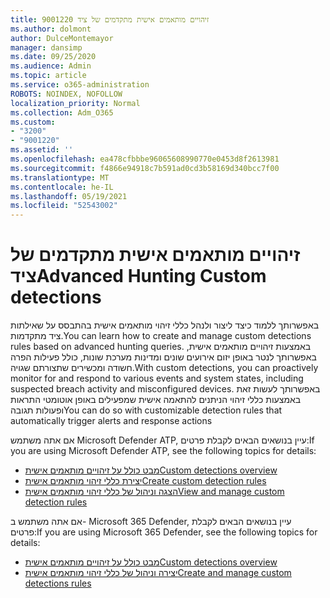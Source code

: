 ```yaml
---
title: 9001220 זיהויים מותאמים אישית מתקדמים של ציד
ms.author: dolmont
author: DulceMontemayor
manager: dansimp
ms.date: 09/25/2020
ms.audience: Admin
ms.topic: article
ms.service: o365-administration
ROBOTS: NOINDEX, NOFOLLOW
localization_priority: Normal
ms.collection: Adm_O365
ms.custom:
- "3200"
- "9001220"
ms.assetid: ''
ms.openlocfilehash: ea478cfbbbe96065608990770e0453d8f2613981
ms.sourcegitcommit: f4866e94918c7b591ad0cd3b58169d340bcc7f00
ms.translationtype: MT
ms.contentlocale: he-IL
ms.lasthandoff: 05/19/2021
ms.locfileid: "52543002"
---
```

# <a name="advanced-hunting-custom-detections"></a><span data-ttu-id="7ae2f-102">זיהויים מותאמים אישית מתקדמים של ציד</span><span class="sxs-lookup"><span data-stu-id="7ae2f-102">Advanced Hunting Custom detections</span></span>

<span data-ttu-id="7ae2f-103">באפשרותך ללמוד כיצד ליצור ולנהל כללי זיהוי מותאמים אישית בהתבסס על שאילתות ציד מתקדמות.</span><span class="sxs-lookup"><span data-stu-id="7ae2f-103">You can learn how to create and manage custom detections rules based on advanced hunting queries.</span></span> <span data-ttu-id="7ae2f-104">באמצעות זיהויים מותאמים אישית, באפשרותך לנטר באופן יזום אירועים שונים ומדינות מערכת שונות, כולל פעילות הפרה חשודה ומכשירים שתצורתם שגויה.</span><span class="sxs-lookup"><span data-stu-id="7ae2f-104">With custom detections, you can proactively monitor for and respond to various events and system states, including suspected breach activity and misconfigured devices.</span></span> <span data-ttu-id="7ae2f-105">באפשרותך לעשות זאת באמצעות כללי זיהוי הניתנים להתאמה אישית שמפעילים באופן אוטומטי התראות ופעולות תגובה</span><span class="sxs-lookup"><span data-stu-id="7ae2f-105">You can do so with customizable detection rules that automatically trigger alerts and response actions</span></span>
  
<span data-ttu-id="7ae2f-106">אם אתה משתמש Microsoft Defender ATP, עיין בנושאים הבאים לקבלת פרטים:</span><span class="sxs-lookup"><span data-stu-id="7ae2f-106">If you are using Microsoft Defender ATP, see the following topics for details:</span></span> 
- [<span data-ttu-id="7ae2f-107">מבט כולל על זיהויים מותאמים אישית</span><span class="sxs-lookup"><span data-stu-id="7ae2f-107">Custom detections overview</span></span>](/windows/security/threat-protection/microsoft-defender-atp/overview-custom-detections)
- [<span data-ttu-id="7ae2f-108">יצירת כללי זיהוי מותאמים אישית</span><span class="sxs-lookup"><span data-stu-id="7ae2f-108">Create custom detection rules</span></span>](/windows/security/threat-protection/microsoft-defender-atp/custom-detection-rules)
- [<span data-ttu-id="7ae2f-109">הצגה וניהול של כללי זיהוי מותאמים אישית</span><span class="sxs-lookup"><span data-stu-id="7ae2f-109">View and manage custom detection rules</span></span>](/windows/security/threat-protection/microsoft-defender-atp/custom-detections-manage)

<span data-ttu-id="7ae2f-110">אם אתה משתמש ב- Microsoft 365 Defender, עיין בנושאים הבאים לקבלת פרטים:</span><span class="sxs-lookup"><span data-stu-id="7ae2f-110">If you are using Microsoft 365 Defender, see the following topics for details:</span></span> 
- [<span data-ttu-id="7ae2f-111">מבט כולל על זיהויים מותאמים אישית</span><span class="sxs-lookup"><span data-stu-id="7ae2f-111">Custom detections overview</span></span>](/microsoft-365/security/mtp/custom-detections-overview)
- [<span data-ttu-id="7ae2f-112">יצירה וניהול של כללי זיהוי מותאמים אישית</span><span class="sxs-lookup"><span data-stu-id="7ae2f-112">Create and manage custom detections rules</span></span>](/microsoft-365/security/mtp/custom-detection-rules)

